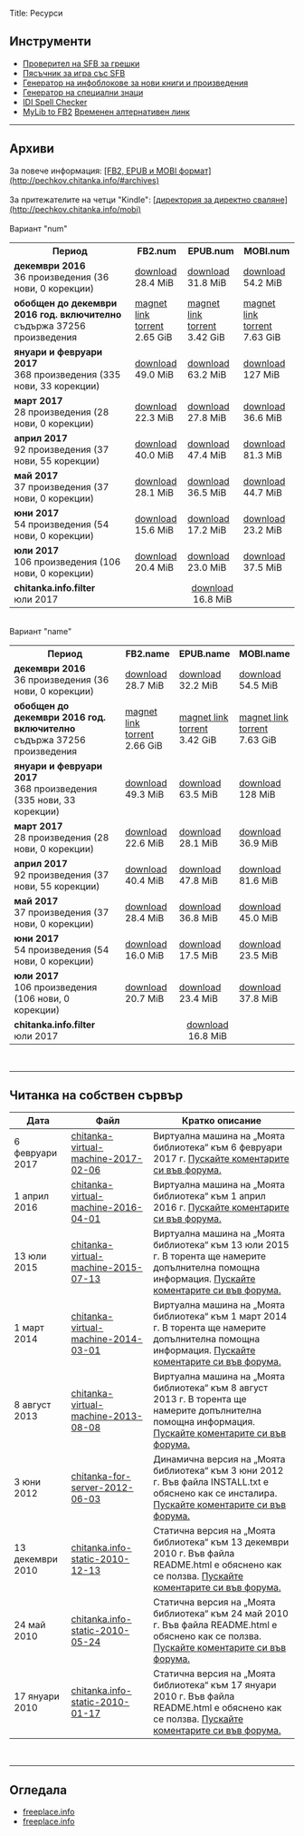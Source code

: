 Title: Ресурси

## __Инструменти__

* [Проверител на SFB за грешки](http://tools.chitanka.info/sfb-check/)
* [Пясъчник за игра със SFB](/sandbox)
* [Генератор на инфоблокове за нови книги и произведения](http://tools.chitanka.info/infogen/)
* [Генератор на специални знаци](http://tools.chitanka.info/specialchar/)
* [IDI Spell Checker](http://freeplace.info/ididictionary/bulgarian_spell_checker/)
* [MyLib to FB2](http://www.sfbg.us/mylibtofb2/) [Временен алтернативен линк](http://asen.baramov.org/rsrc/MyLibToFB2_v-0-6-03.zip)

-------------------------------------
<h2 id="archives"><strong>Архиви</strong></h2>
За повече информация: <u>[FB2, EPUB и MOBI формат](http://pechkov.chitanka.info/#archives)</u><br/>
<br/>
За притежателите на четци "Kindle": <u>[директория за директно сваляне](http://pechkov.chitanka.info/mobi)</u><br/>
<br/>
Вариант "num"
<table class="table table-striped">
  <tr>
    <th>Период</th>
    <th>FB2.num</th>
    <th>EPUB.num</th>
    <th>MOBI.num</th>
  </tr>
  <tr>
    <td><b>декември 2016</b><br>36 произведения (36 нови, 0 корекции)</td>
    <td><a href="https://pechkov.chitanka.info/archives/chitanka.info.fb2.num-2016.12.zip">download</a><br/>28.4 MiB</td>
    <td><a href="https://pechkov.chitanka.info/archives/chitanka.info.epub.num-2016.12.zip">download</a><br/>31.8 MiB</td>
    <td><a href="https://pechkov.chitanka.info/archives/chitanka.info.mobi.num-2016.12.zip">download</a><br/>54.2 MiB</td>
  </tr>
  <tr class="danger">
    <td><b>обобщен до декември 2016 год. включително</b><br>съдържа 37256 произведения</td>
    <td><a href="magnet:?xt=urn:btih:81154b3a6a7af342e520770393ef1267ec5932b6&dn=chitanka.info.fb2.num-2016.12-cumulative.zip">magnet link</a><br/>
			<a href="http://zamunda.net/banan?id=500398" target="_blank">torrent</a><br/>2.65 GiB</td>
    <td><a href="magnet:?xt=urn:btih:019bf49f710747764951294637dc6935c60e1bfc&dn=chitanka.info.epub.num-2016.12-cumulative.zip">magnet link</a><br/>
			<a href="http://zamunda.net/banan?id=500396" target="_blank">torrent</a><br/>3.42 GiB</td>
    <td><a href="magnet:?xt=urn:btih:4f859b9aa10007f4584f9fda502f6bc769237cd4&dn=chitanka.info.mobi.num-2016.12-cumulative.zip">magnet link</a><br/>
			<a href="http://zamunda.net/banan?id=500403" target="_blank">torrent</a><br/>7.63 GiB</td>
  </tr>
  <tr>
    <td><b>януари и февруари 2017</b><br>368 произведения (335 нови, 33 корекции)</td>
    <td><a href="https://pechkov.chitanka.info/archives/chitanka.info.fb2.num-2017.01-02.zip">download</a><br/>49.0 MiB</td>
    <td><a href="https://pechkov.chitanka.info/archives/chitanka.info.epub.num-2017.01-02.zip">download</a><br/>63.2 MiB</td>
    <td><a href="https://pechkov.chitanka.info/archives/chitanka.info.mobi.num-2017.01-02.zip">download</a><br/>127 MiB</td>
  </tr>
  <tr>
    <td><b>март 2017</b><br>28 произведения (28 нови, 0 корекции)</td>
    <td><a href="https://pechkov.chitanka.info/archives/chitanka.info.fb2.num-2017.03.zip">download</a><br/>22.3 MiB</td>
    <td><a href="https://pechkov.chitanka.info/archives/chitanka.info.epub.num-2017.03.zip">download</a><br/>27.8 MiB</td>
    <td><a href="https://pechkov.chitanka.info/archives/chitanka.info.mobi.num-2017.03.zip">download</a><br/>36.6 MiB</td>
  </tr>
  <tr>
    <td><b>април 2017</b><br>92 произведения (37 нови, 55 корекции)</td>
    <td><a href="https://pechkov.chitanka.info/archives/chitanka.info.fb2.num-2017.04.zip">download</a><br/>40.0 MiB</td>
    <td><a href="https://pechkov.chitanka.info/archives/chitanka.info.epub.num-2017.04.zip">download</a><br/>47.4 MiB</td>
    <td><a href="https://pechkov.chitanka.info/archives/chitanka.info.mobi.num-2017.04.zip">download</a><br/>81.3 MiB</td>
  </tr>
  <tr>
    <td><b>май 2017</b><br>37 произведения (37 нови, 0 корекции)</td>
    <td><a href="https://pechkov.chitanka.info/archives/chitanka.info.fb2.num-2017.05.zip">download</a><br/>28.1 MiB</td>
    <td><a href="https://pechkov.chitanka.info/archives/chitanka.info.epub.num-2017.05.zip">download</a><br/>36.5 MiB</td>
    <td><a href="https://pechkov.chitanka.info/archives/chitanka.info.mobi.num-2017.05.zip">download</a><br/>44.7 MiB</td>
  </tr>
  <tr>
    <td><b>юни 2017</b><br>54 произведения (54 нови, 0 корекции)</td>
    <td><a href="https://pechkov.chitanka.info/archives/chitanka.info.fb2.num-2017.06.zip">download</a><br/>15.6 MiB</td>
    <td><a href="https://pechkov.chitanka.info/archives/chitanka.info.epub.num-2017.06.zip">download</a><br/>17.2 MiB</td>
    <td><a href="https://pechkov.chitanka.info/archives/chitanka.info.mobi.num-2017.06.zip">download</a><br/>23.2 MiB</td>
  </tr>
  <tr>
    <td><b>юли 2017</b><br>106 произведения (106 нови, 0 корекции)</td>
    <td><a href="https://powerservice-bg.eu/chitanka.info/archives/chitanka.info.fb2.num-2017.07.zip">download</a><br/>20.4 MiB</td>
    <td><a href="https://powerservice-bg.eu/chitanka.info/archives/chitanka.info.epub.num-2017.07.zip">download</a><br/>23.0 MiB</td>
    <td><a href="https://powerservice-bg.eu/chitanka.info/archives/chitanka.info.mobi.num-2017.07.zip">download</a><br/>37.5 MiB</td>
  </tr>
  <tr>
    <td><b>chitanka.info.filter</b><br>юли 2017</td>
    <td colspan="3" align="center"><a href="https://powerservice-bg.eu/chitanka.info/util/chitanka.info.filter-2017.07.zip">download</a><br/>16.8 MiB</td>
  </tr>
</table>
<br/>
Вариант "name"
<table class="table table-striped">
  <tr>
    <th>Период</th>
    <th>FB2.name</th>
    <th>EPUB.name</th>
    <th>MOBI.name</th>
  </tr>
  <tr>
    <td><b>декември 2016</b><br>36 произведения (36 нови, 0 корекции)</td>
    <td><a href="https://pechkov.chitanka.info/archives/chitanka.info.fb2.name-2016.12.zip">download</a><br/>28.7 MiB</td>
    <td><a href="https://pechkov.chitanka.info/archives/chitanka.info.epub.name-2016.12.zip">download</a><br/>32.2 MiB</td>
    <td><a href="https://pechkov.chitanka.info/archives/chitanka.info.mobi.name-2016.12.zip">download</a><br/>54.5 MiB</td>
  </tr>
  <tr class="danger">
    <td><b>обобщен до декември 2016 год. включително</b><br>съдържа 37256 произведения</td>
    <td><a href="magnet:?xt=urn:btih:86ff483685619162c8321a524f5d5c12c6a85de4&dn=chitanka.info.fb2.name-2016.12-cumulative.zip">magnet link</a><br/>
			<a href="http://zamunda.net/banan?id=500397" target="_blank">torrent</a><br/>2.66 GiB</td>
    <td><a href="magnet:?xt=urn:btih:e559af2d2a74a48ce78afee0b0c8be303fcc89f3&dn=chitanka.info.epub.name-2016.12-cumulative.zip">magnet link</a><br/>
				<a href="http://zamunda.net/banan?id=500395" target="_blank">torrent</a><br/>3.42 GiB</td>
    <td><a href="magnet:?xt=urn:btih:d8ed8c8681027fc2284eafca1e11411db24259ca&dn=chitanka.info.mobi.name-2016.12-cumulative.zip">magnet link</a><br/>
				<a href="http://zamunda.net/banan?id=500401" target="_blank">torrent</a><br/>7.63 GiB</td>
  </tr>
  <tr>
    <td><b>януари и февруари 2017</b><br>368 произведения (335 нови, 33 корекции)</td>
    <td><a href="https://pechkov.chitanka.info/archives/chitanka.info.fb2.name-2017.01-02.zip">download</a><br/>49.3 MiB</td>
    <td><a href="https://pechkov.chitanka.info/archives/chitanka.info.epub.name-2017.01-02.zip">download</a><br/>63.5 MiB</td>
    <td><a href="https://pechkov.chitanka.info/archives/chitanka.info.mobi.name-2017.01-02.zip">download</a><br/>128 MiB</td>
  </tr>
  <tr>
    <td><b>март 2017</b><br>28 произведения (28 нови, 0 корекции)</td>
    <td><a href="https://pechkov.chitanka.info/archives/chitanka.info.fb2.name-2017.03.zip">download</a><br/>22.6 MiB</td>
    <td><a href="https://pechkov.chitanka.info/archives/chitanka.info.epub.name-2017.03.zip">download</a><br/>28.1 MiB</td>
    <td><a href="https://pechkov.chitanka.info/archives/chitanka.info.mobi.name-2017.03.zip">download</a><br/>36.9 MiB</td>
  </tr>
  <tr>
    <td><b>април 2017</b><br>92 произведения (37 нови, 55 корекции)</td>
    <td><a href="https://pechkov.chitanka.info/archives/chitanka.info.fb2.name-2017.04.zip">download</a><br/>40.4 MiB</td>
    <td><a href="https://pechkov.chitanka.info/archives/chitanka.info.epub.name-2017.04.zip">download</a><br/>47.8 MiB</td>
    <td><a href="https://pechkov.chitanka.info/archives/chitanka.info.mobi.name-2017.04.zip">download</a><br/>81.6 MiB</td>
  </tr>
  <tr>
    <td><b>май 2017</b><br>37 произведения (37 нови, 0 корекции)</td>
    <td><a href="https://pechkov.chitanka.info/archives/chitanka.info.fb2.name-2017.05.zip">download</a><br/>28.4 MiB</td>
    <td><a href="https://pechkov.chitanka.info/archives/chitanka.info.epub.name-2017.05.zip">download</a><br/>36.8 MiB</td>
    <td><a href="https://pechkov.chitanka.info/archives/chitanka.info.mobi.name-2017.05.zip">download</a><br/>45.0 MiB</td>
  </tr>
  <tr>
    <td><b>юни 2017</b><br>54 произведения (54 нови, 0 корекции)</td>
    <td><a href="https://pechkov.chitanka.info/archives/chitanka.info.fb2.name-2017.06.zip">download</a><br/>16.0 MiB</td>
    <td><a href="https://pechkov.chitanka.info/archives/chitanka.info.epub.name-2017.06.zip">download</a><br/>17.5 MiB</td>
    <td><a href="https://pechkov.chitanka.info/archives/chitanka.info.mobi.name-2017.06.zip">download</a><br/>23.5 MiB</td>
  </tr>
  <tr>
    <td><b>юли 2017</b><br>106 произведения (106 нови, 0 корекции)</td>
    <td><a href="https://powerservice-bg.eu/chitanka.info/archives/chitanka.info.fb2.name-2017.07.zip">download</a><br/>20.7 MiB</td>
    <td><a href="https://powerservice-bg.eu/chitanka.info/archives/chitanka.info.epub.name-2017.07.zip">download</a><br/>23.4 MiB</td>
    <td><a href="https://powerservice-bg.eu/chitanka.info/archives/chitanka.info.mobi.name-2017.07.zip">download</a><br/>37.8 MiB</td>
  </tr>
  <tr>
    <td><b>chitanka.info.filter</b><br>юли 2017</td>
    <td colspan="3" align="center"><a href="https://pechkov.chitanka.info/util/chitanka.info.filter-2017.07.zip">download</a><br/>16.8 MiB</td>
  </tr>
</table>
<br/>

-------------------------------------
<h2 id="my-library-on-my-own-server"><strong>Читанка на собствен сървър</strong></h2>

Дата             | Файл                                                                                                               | Кратко описание
---------------- | ------------------------------------------------------------------------------------------------------------------ | -----------------------------------------------------------------------------------------------------------------------------------------------------------------------------------------------------------------------------
6 февруари 2017  | [chitanka-virtual-machine-2017-02-06](https://files.chitanka.info/chitanka.06.02.2017.torrent)                     | Виртуална машина на „Моята библиотека“ към 6 февруари 2017 г. [Пускайте коментарите си във форума.](http://forum.chitanka.info/my-library-on-virtual-machine-t3949.html)
1 април 2016     | [chitanka-virtual-machine-2016-04-01](http://files.chitanka.info/chitanka.01.04.2016.torrent)                      | Виртуална машина на „Моята библиотека“ към 1 април 2016 г. [Пускайте коментарите си във форума.](http://forum.chitanka.info/my-library-on-virtual-machine-t3949.html)
13 юли 2015      | [chitanka-virtual-machine-2015-07-13](http://files.chitanka.info/chitanka.13.07.2015.torrent)                      | Виртуална машина на „Моята библиотека“ към 13 юли 2015 г. В торента ще намерите допълнителна помощна информация. [Пускайте коментарите си във форума.](http://forum.chitanka.info/my-library-on-virtual-machine-t3949.html)
1 март 2014      | [chitanka-virtual-machine-2014-03-01](http://static.chitanka.info/tor/chitanka-virtual-machine-2014-03-01.torrent) | Виртуална машина на „Моята библиотека“ към 1 март 2014 г. В торента ще намерите допълнителна помощна информация. [Пускайте коментарите си във форума.](http://forum.chitanka.info/my-library-on-virtual-machine-t3949.html)
8 август 2013    | [chitanka-virtual-machine-2013-08-08](http://static.chitanka.info/tor/chitanka-virtual-machine-2013-08-08.torrent) | Виртуална машина на „Моята библиотека“ към 8 август 2013 г. В торента ще намерите допълнителна помощна информация. [Пускайте коментарите си във форума.](http://forum.chitanka.info/my-library-on-virtual-machine-t3949.html)
3 юни 2012       | [chitanka-for-server-2012-06-03](http://static.chitanka.info/tor/chitanka-for-server-2012-06-03.torrent)           | Динамична версия на „Моята библиотека“ към 3 юни 2012 г. Във файла INSTALL.txt е обяснено как се инсталира. [Пускайте коментарите си във форума.](http://forum.chitanka.info/chitanka-download-own-server-t3178.html)
13 декември 2010 | [chitanka.info-static-2010-12-13](http://static.chitanka.info/tor/chitanka.info-static-2010-12-13.torrent)         | Статична версия на „Моята библиотека“ към 13 декември 2010 г. Във файла README.html е обяснено как се ползва. [Пускайте коментарите си във форума.](http://forum.chitanka.info/static-version-t1517.html)
24 май 2010      | [chitanka.info-static-2010-05-24](http://static.chitanka.info/tor/chitanka.info-static-2010-05-24.torrent)         | Статична версия на „Моята библиотека“ към 24 май 2010 г. Във файла README.html е обяснено как се ползва. [Пускайте коментарите си във форума.](http://forum.chitanka.info/static-version-t1517.html)
17 януари 2010   | [chitanka.info-static-2010-01-17](http://static.chitanka.info/tor/chitanka.info-static-2010-01-17.torrent)         | Статична версия на „Моята библиотека“ към 17 януари 2010 г. Във файла README.html е обяснено как се ползва. [Пускайте коментарите си във форума.](http://forum.chitanka.info/static-version-t1517.html)

<br/>

-------------------------------------
## __Огледала__

* [freeplace.info](http://freeplace.info/proxy/browse.php?u=http://clivl6rf3vft7ihw.onion)
* [freeplace.info](http://freeplace.info/proxy/browse.php?u=http://chitanka.i2p)
